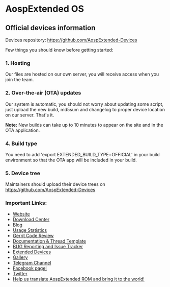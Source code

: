 # AospExtended OS
## Official devices information

Devices repository: https://github.com/AospExtended-Devices

Few things you should know before getting started:

### 1. Hosting

Our files are hosted on our own server, you will receive access when you join the team.

### 2. Over-the-air (OTA) updates
Our system is automatic, you should not worry about updating some script, just upload the new build, md5sum and changelog to proper device location on our server. That's it.

**Note:** New builds can take up to 10 minutes to appear on the site and in the OTA application.

### 4. Build type
You need to add 'export EXTENDED_BUILD_TYPE=OFFICIAL' in your build environment so that the OTA app will be included in your build.

### 5. Device tree
Maintainers should upload their device trees on https://github.com/AospExtended-Devices

### Important Links:

- [Website](http://www.aospextended.com/)
- [Download Center](https://downloads.aospextended.com/)
- [Blog](https://blog.aospextended.com/)
- [Usage Statistics](https://stats.aospextended.com)
- [Gerrit Code Review](http://gerrit.aospextended.com/)
- [Documentation & Thread Template](https://github.com/AospExtended/Documentation_and_thread-template)
- [BUG Reporting and Issue Tracker](https://github.com/AospExtended/issue_tracker#issue-tracker-for-aospextended)
- [Extended Devices](https://github.com/AospExtended-devices/) 
- [Gallery](https://aospextended.com/gallery)
- [Telegram Channel](https://telegram.me/aospextended/)
- [Facebook page!](https://www.facebook.com/aospextended/)
- [Twitter](https://twitter.com/AospExtendedRom)
- [Help us translate AospExtended ROM and bring it to the world!](http://translate.aospextended.com/)
